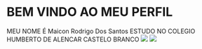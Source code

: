 # BEM VINDO AO MEU PERFIL 
MEU NOME É Maicon Rodrigo Dos Santos
ESTUDO NO COLEGIO HUMBERTO DE ALENCAR CASTELO BRANCO
![](https://media.tenor.com/yi2nLEan_pIAAAAM/troll-face-evil.gif)
![](https://media.tenor.com/5lLcKZgmIhgAAAAC/american-psycho-patrick-bateman.gif)
